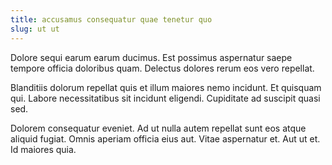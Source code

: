 ```yaml
---
title: accusamus consequatur quae tenetur quo
slug: ut ut
---
```


Dolore sequi earum earum ducimus. Est possimus aspernatur saepe tempore officia doloribus quam. Delectus dolores rerum eos vero repellat.

Blanditiis dolorum repellat quis et illum maiores nemo incidunt. Et quisquam qui. Labore necessitatibus sit incidunt eligendi. Cupiditate ad suscipit quasi sed.

Dolorem consequatur eveniet. Ad ut nulla autem repellat sunt eos atque aliquid fugiat. Omnis aperiam officia eius aut. Vitae aspernatur et. Aut ut et. Id maiores quia.

